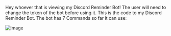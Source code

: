 Hey whoever that is viewing my Discord Reminder Bot!
The user will need to change the token of the bot before using it.
This is the code to my Discord Reminder Bot. The bot has 7 Commands so far it can use:

![image](https://github.com/mohibamin/Reminder-Bot-Discord-/assets/129216337/759578f4-ce58-470a-9b42-d503431bc88c)
